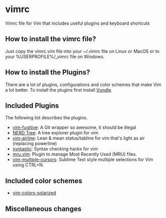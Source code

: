 # vimrc
Vimrc file for Vim that includes useful plugins and keyboard shortcuts

## How to install the vimrc file?
Just copy the vimrc.vim file into your ~/.vimrc file on Linux or MacOS or to
your %USERPROFILE%/\_vimrc file on Windows.

## How to install the Plugins?
There are a lot of plugins, configurations and color schemes that make Vim
a lot better. To install the plugins first install
[Vundle](https://github.com/gmarik/Vundle.vim).

## Included Plugins

The following list describes the plugins.

* [vim-fugitive](https://github.com/tpope/vim-fugitive): A Git wrapper so awesome, it should be illegal
* [NERD Tree](https://github.com/scrooloose/nerdtree): A tree explorer plugin for vim
* [vim-airline](https://github.com/bling/vim-airline): Lean & mean status/tabline for vim that's light as air (replacing powerline)
* [syntastic](https://github.com/scrooloose/syntastic): Syntax checking hacks for vim
* [mru.vim](https://github.com/vim-scripts/mru.vim): Plugin to manage Most Recently Used (MRU) files.
* [vim-multiple-cursors](https://github.com/terryma/vim-multiple-cursors): Sublime Text style multiple selections for Vim using CTRL+N.

## Included color schemes

* [vim-colors-solarized](https://github.com/altercation/vim-colors-solarized)

## Miscellaneous changes

